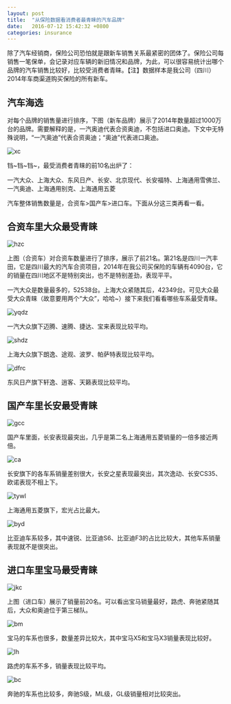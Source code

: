 ```yaml
---
layout: post
title:  "从保险数据看消费者最青睐的汽车品牌"
date:   2016-07-12 15:42:32 +0800
categories: insurance
---
```

除了汽车经销商，保险公司恐怕就是跟新车销售关系最紧密的团体了。保险公司每销售一笔保单，会记录对应车辆的新旧情况和品牌，为此，可以很容易统计出哪个品牌的汽车销售比较好，比较受消费者青睐。【注】数据样本是我公司（四川）2014年车商渠道购买保险的所有新车。

## 汽车海选

对每个品牌的销售量进行排序，下图（新车品牌）展示了2014年数量超过1000万台的品牌。需要解释的是，一汽奥迪代表合资奥迪，不包括进口奥迪。下文中无特殊说明，“一汽奥迪”代表合资奥迪；“奥迪”代表进口奥迪。

![xc]({{site.baseurl}}/pictures/baoxian2/xc.png)

铛~铛~铛~，最受消费者青睐的前10名出炉了：

一汽大众、上海大众、东风日产、长安、北京现代、长安福特、上海通用雪佛兰、一汽奥迪、上海通用别克、上海通用五菱

汽车整体销售数量是，合资车>国产车>进口车。下面从分这三类再看一看。

## 合资车里大众最受青睐

![hzc]({{site.baseurl}}/pictures/baoxian2/hzc.png)

上图（合资车）对合资车数量进行了排序，展示了前21名。第21名是四川一汽丰田，它是四川最大的汽车合资项目，2014年在我公司买保险的车辆有4090台，它的销量在四川地区不是特别突出，也不是特别差劲，表现平平。

一汽大众是数量最多的，52538台。上海大众紧随其后，42349台。可见大众最受大众青睐（故意要用两个“大众”，哈哈~）接下来我们看看哪些车系最受青睐。

![yqdz]({{site.baseurl}}/pictures/baoxian2/yqdz.png)

一汽大众旗下迈腾、速腾、捷达、宝来表现比较平均。

![shdz]({{site.baseurl}}/pictures/baoxian2/shdz.png)

上海大众旗下朗逸、途观、波罗、帕萨特表现比较平均。

![dfrc]({{site.baseurl}}/pictures/baoxian2/dfrc.png)

东风日产旗下轩逸、逍客、天籁表现比较平均。

## 国产车里长安最受青睐

![gcc]({{site.baseurl}}/pictures/baoxian2/gcc.png)

国产车里面，长安表现最突出，几乎是第二名上海通用五菱销量的一倍多接近两倍。

![ca]({{site.baseurl}}/pictures/baoxian2/ca.png)

长安旗下的各车系销量差别很大，长安之星表现最突出，其次逸动、长安CS35、欧诺表现不相上下。

![tywl]({{site.baseurl}}/pictures/baoxian2/tywl.png)

上海通用五菱旗下，宏光占比最大。

![byd]({{site.baseurl}}/pictures/baoxian2/byd.png)

比亚迪车系较多，其中速锐、比亚迪S6、比亚迪F3的占比比较大，其他车系销量表现就不是很突出。

## 进口车里宝马最受青睐

![jkc]({{site.baseurl}}/pictures/baoxian2/jkc.png)

上图（进口车）展示了销量前20名。可以看出宝马销量最好，路虎、奔驰紧随其后，大众和奥迪位于第三梯队。

![bm]({{site.baseurl}}/pictures/baoxian2/bm.png)

宝马的车系也很多，数量差异比较大，其中宝马X5和宝马X3销量表现比较好。

![lh]({{site.baseurl}}/pictures/baoxian2/lh.png)

路虎的车系不多，销量表现比较平均。

![bc]({{site.baseurl}}/pictures/baoxian2/bc.png)

奔驰的车系也比较多，奔驰S级，ML级，GL级销量相对比较突出。